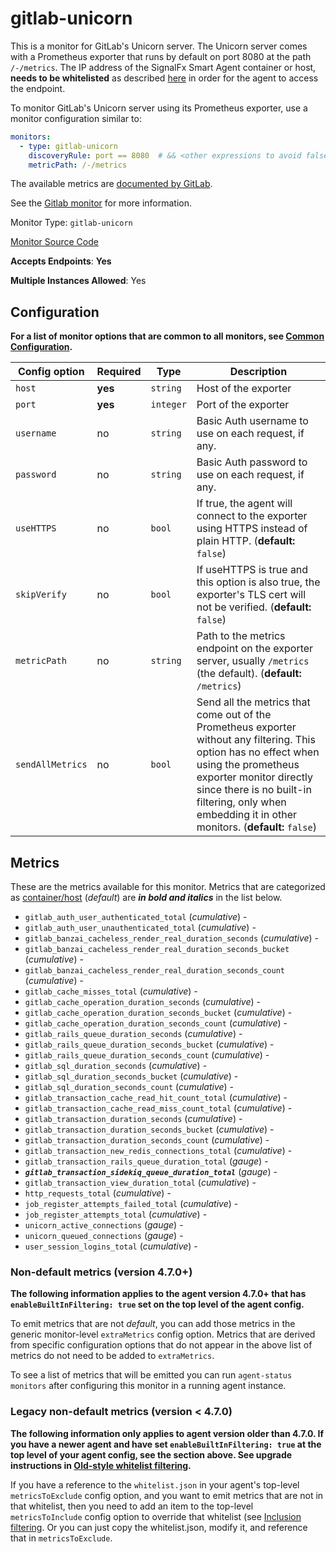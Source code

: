 <!--- GENERATED BY gomplate from scripts/docs/monitor-page.md.tmpl --->

# gitlab-unicorn

This is a monitor for GitLab's Unicorn server.  The Unicorn server comes
with a Prometheus exporter that runs by default on port 8080 at the path
`/-/metrics`.  The IP address of the SignalFx Smart Agent container or
host, **needs to be whitelisted** as described
[here](https://docs.gitlab.com/ee/administration/monitoring/ip_whitelist.html)
in order for the agent to access the endpoint.

To monitor GitLab's Unicorn server using its Prometheus exporter, use a
monitor configuration similar to:

```yaml
monitors:
  - type: gitlab-unicorn
    discoveryRule: port == 8080  # && <other expressions to avoid false-positives on port alone>
    metricPath: /-/metrics
```

The available metrics are [documented by GitLab](https://gitlab.com/gitlab-org/gitlab-ee/blob/master/doc/administration/monitoring/prometheus/gitlab_metrics.md#unicorn-metrics-available).

See the [Gitlab monitor](gitlab.md) for more information.


Monitor Type: `gitlab-unicorn`

[Monitor Source Code](https://github.com/signalfx/signalfx-agent/tree/master/internal/monitors/gitlab)

**Accepts Endpoints**: **Yes**

**Multiple Instances Allowed**: Yes

## Configuration

**For a list of monitor options that are common to all monitors, see [Common
Configuration](../monitor-config.md#common-configuration).**


| Config option | Required | Type | Description |
| --- | --- | --- | --- |
| `host` | **yes** | `string` | Host of the exporter |
| `port` | **yes** | `integer` | Port of the exporter |
| `username` | no | `string` | Basic Auth username to use on each request, if any. |
| `password` | no | `string` | Basic Auth password to use on each request, if any. |
| `useHTTPS` | no | `bool` | If true, the agent will connect to the exporter using HTTPS instead of plain HTTP. (**default:** `false`) |
| `skipVerify` | no | `bool` | If useHTTPS is true and this option is also true, the exporter's TLS cert will not be verified. (**default:** `false`) |
| `metricPath` | no | `string` | Path to the metrics endpoint on the exporter server, usually `/metrics` (the default). (**default:** `/metrics`) |
| `sendAllMetrics` | no | `bool` | Send all the metrics that come out of the Prometheus exporter without any filtering.  This option has no effect when using the prometheus exporter monitor directly since there is no built-in filtering, only when embedding it in other monitors. (**default:** `false`) |


## Metrics

These are the metrics available for this monitor.
Metrics that are categorized as
[container/host](https://docs.signalfx.com/en/latest/admin-guide/usage.html#about-custom-bundled-and-high-resolution-metrics)
(*default*) are ***in bold and italics*** in the list below.


 - `gitlab_auth_user_authenticated_total` (*cumulative*) - <br>
 - `gitlab_auth_user_unauthenticated_total` (*cumulative*) - <br>
 - `gitlab_banzai_cacheless_render_real_duration_seconds` (*cumulative*) - <br>
 - `gitlab_banzai_cacheless_render_real_duration_seconds_bucket` (*cumulative*) - <br>
 - `gitlab_banzai_cacheless_render_real_duration_seconds_count` (*cumulative*) - <br>
 - `gitlab_cache_misses_total` (*cumulative*) - <br>
 - `gitlab_cache_operation_duration_seconds` (*cumulative*) - <br>
 - `gitlab_cache_operation_duration_seconds_bucket` (*cumulative*) - <br>
 - `gitlab_cache_operation_duration_seconds_count` (*cumulative*) - <br>
 - `gitlab_rails_queue_duration_seconds` (*cumulative*) - <br>
 - `gitlab_rails_queue_duration_seconds_bucket` (*cumulative*) - <br>
 - `gitlab_rails_queue_duration_seconds_count` (*cumulative*) - <br>
 - `gitlab_sql_duration_seconds` (*cumulative*) - <br>
 - `gitlab_sql_duration_seconds_bucket` (*cumulative*) - <br>
 - `gitlab_sql_duration_seconds_count` (*cumulative*) - <br>
 - `gitlab_transaction_cache_read_hit_count_total` (*cumulative*) - <br>
 - `gitlab_transaction_cache_read_miss_count_total` (*cumulative*) - <br>
 - `gitlab_transaction_duration_seconds` (*cumulative*) - <br>
 - `gitlab_transaction_duration_seconds_bucket` (*cumulative*) - <br>
 - `gitlab_transaction_duration_seconds_count` (*cumulative*) - <br>
 - `gitlab_transaction_new_redis_connections_total` (*cumulative*) - <br>
 - `gitlab_transaction_rails_queue_duration_total` (*gauge*) - <br>
 - ***`gitlab_transaction_sidekiq_queue_duration_total`*** (*gauge*) - <br>
 - `gitlab_transaction_view_duration_total` (*cumulative*) - <br>
 - `http_requests_total` (*cumulative*) - <br>
 - `job_register_attempts_failed_total` (*cumulative*) - <br>
 - `job_register_attempts_total` (*cumulative*) - <br>
 - `unicorn_active_connections` (*gauge*) - <br>
 - `unicorn_queued_connections` (*gauge*) - <br>
 - `user_session_logins_total` (*cumulative*) - <br>

### Non-default metrics (version 4.7.0+)

**The following information applies to the agent version 4.7.0+ that has
`enableBuiltInFiltering: true` set on the top level of the agent config.**

To emit metrics that are not _default_, you can add those metrics in the
generic monitor-level `extraMetrics` config option.  Metrics that are derived
from specific configuration options that do not appear in the above list of
metrics do not need to be added to `extraMetrics`.

To see a list of metrics that will be emitted you can run `agent-status
monitors` after configuring this monitor in a running agent instance.

### Legacy non-default metrics (version < 4.7.0)

**The following information only applies to agent version older than 4.7.0. If
you have a newer agent and have set `enableBuiltInFiltering: true` at the top
level of your agent config, see the section above. See upgrade instructions in
[Old-style whitelist filtering](../legacy-filtering.md#old-style-whitelist-filtering).**

If you have a reference to the `whitelist.json` in your agent's top-level
`metricsToExclude` config option, and you want to emit metrics that are not in
that whitelist, then you need to add an item to the top-level
`metricsToInclude` config option to override that whitelist (see [Inclusion
filtering](../legacy-filtering.md#inclusion-filtering).  Or you can just
copy the whitelist.json, modify it, and reference that in `metricsToExclude`.



